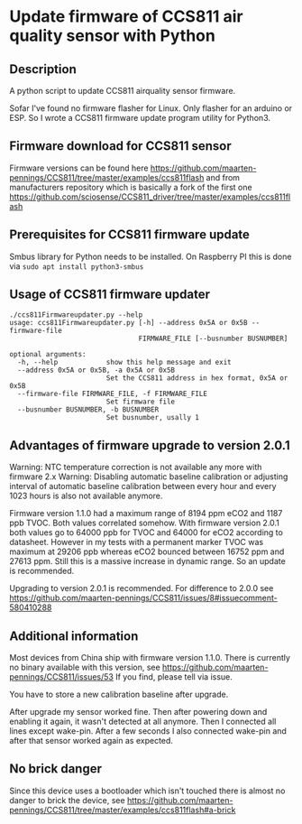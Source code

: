 # Update firmware of CCS811 air quality sensor with Python

## Description 

A python script to update CCS811 airquality sensor firmware.

Sofar I've found no firmware flasher for Linux. Only flasher for an arduino or ESP. So I wrote a CCS811 firmware update program utility for Python3.

## Firmware download for CCS811 sensor

Firmware versions can be found here https://github.com/maarten-pennings/CCS811/tree/master/examples/ccs811flash and from manufacturers repository which is
basically a fork of the first one https://github.com/sciosense/CCS811_driver/tree/master/examples/ccs811flash

## Prerequisites for CCS811 firmware update

Smbus library for Python needs to be installed. On Raspberry PI this is done via `sudo apt install python3-smbus`

## Usage of CCS811 firmware updater

```
./ccs811Firmwareupdater.py --help
usage: ccs811Firmwareupdater.py [-h] --address 0x5A or 0x5B --firmware-file
                                FIRMWARE_FILE [--busnumber BUSNUMBER]

optional arguments:
  -h, --help            show this help message and exit
  --address 0x5A or 0x5B, -a 0x5A or 0x5B
                        Set the CCS811 address in hex format, 0x5A or 0x5B
  --firmware-file FIRMWARE_FILE, -f FIRMWARE_FILE
                        Set firmware file
  --busnumber BUSNUMBER, -b BUSNUMBER
                        Set busnumber, usally 1
```

## Advantages of firmware upgrade to version 2.0.1

Warning: NTC temperature correction is not available any more with firmware 2.x
Warning: Disabling automatic baseline calibration or adjusting interval of automatic baseline calibration between every hour and every 1023 hours is also not available anymore.

Firmware version 1.1.0 had a maximum range of 8194 ppm eCO2 and 1187 ppb TVOC. Both values correlated somehow. With firmware version 2.0.1 both values go to 64000 ppb for TVOC and 64000 for eCO2
according to datasheet. However in my tests with a permanent marker TVOC was maximum at 29206 ppb whereas eCO2 bounced between 16752 ppm and 27613 ppm. Still this is a massive increase in dynamic range.
So an update is recommended.

Upgrading to version 2.0.1 is recommended. For difference to 2.0.0 see https://github.com/maarten-pennings/CCS811/issues/8#issuecomment-580410288

## Additional information 

Most devices from China ship with firmware version 1.1.0. There is currently no binary available with this version, see https://github.com/maarten-pennings/CCS811/issues/53 If you find, please tell via issue.

You have to store a new calibration baseline after upgrade.

After upgrade my sensor worked fine. Then after powering down and enabling it again, it wasn't detected at all anymore. Then I connected all lines except wake-pin.
After a few seconds I also connected wake-pin and after that sensor worked again as expected.

## No brick danger

Since this device uses a bootloader which isn't touched there is almost no danger to brick the device, see https://github.com/maarten-pennings/CCS811/tree/master/examples/ccs811flash#a-brick
